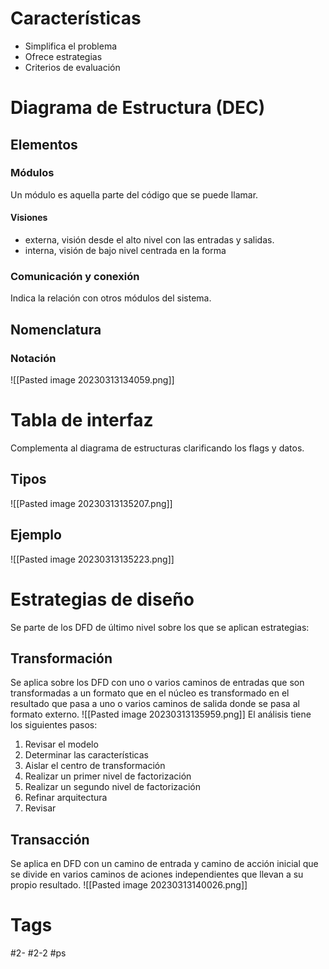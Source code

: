 # Características
- Simplifica el problema
- Ofrece estrategias
- Criterios de evaluación
# Diagrama de Estructura (DEC)
## Elementos
### Módulos
Un módulo es aquella parte del código que se puede llamar.
#### Visiones
- externa, visión desde el alto nivel con las entradas y salidas.
- interna, visión de bajo nivel centrada en la forma
### Comunicación y conexión
Indica la relación con otros módulos del sistema.
## Nomenclatura
### Notación
![[Pasted image 20230313134059.png]]
# Tabla de interfaz
Complementa al diagrama de estructuras clarificando los flags y datos.
## Tipos
![[Pasted image 20230313135207.png]]
## Ejemplo
![[Pasted image 20230313135223.png]]
# Estrategias de diseño
Se parte de los DFD de último nivel sobre los que se aplican estrategias:
## Transformación
Se aplica sobre los DFD con uno o varios caminos de entradas que son transformadas a un formato que en el núcleo es transformado en el resultado que pasa a uno o varios caminos de salida donde se pasa al formato externo.
![[Pasted image 20230313135959.png]]
El análisis tiene los siguientes pasos:
1. Revisar el modelo
2. Determinar las características
3. Aislar el centro de transformación
4. Realizar un primer nivel de factorización
5. Realizar un segundo nivel de factorización
6. Refinar arquitectura
7. Revisar
## Transacción
Se aplica en DFD con un camino de entrada y camino de acción inicial que se divide en varios caminos de aciones independientes que llevan a su propio resultado.
![[Pasted image 20230313140026.png]]
# Tags
#2- 
#2-2 
#ps